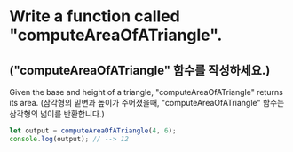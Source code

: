 # Write a function called "computeAreaOfATriangle".

## ("computeAreaOfATriangle" 함수를 작성하세요.)

Given the base and height of a triangle, "computeAreaOfATriangle" returns its area.
(삼각형의 밑변과 높이가 주어졌을때, "computeAreaOfATriangle" 함수는 삼각형의 넓이를 반환합니다.)

```js
let output = computeAreaOfATriangle(4, 6);
console.log(output); // --> 12
```